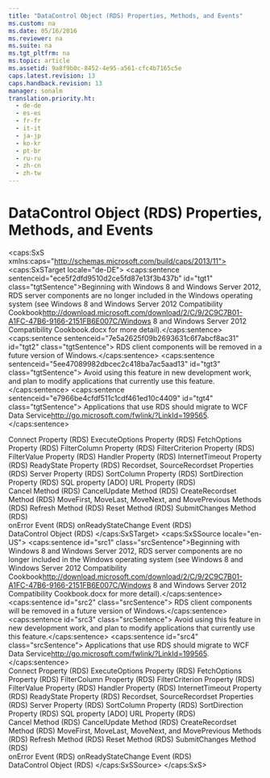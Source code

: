 ```yaml
---
title: "DataControl Object (RDS) Properties, Methods, and Events"
ms.custom: na
ms.date: 05/16/2016
ms.reviewer: na
ms.suite: na
ms.tgt_pltfrm: na
ms.topic: article
ms.assetid: 9a8f9b0c-8452-4e95-a561-cfc4b7165c5e
caps.latest.revision: 13
caps.handback.revision: 13
manager: sonalm
translation.priority.ht: 
  - de-de
  - es-es
  - fr-fr
  - it-it
  - ja-jp
  - ko-kr
  - pt-br
  - ru-ru
  - zh-cn
  - zh-tw
---
```

# DataControl Object (RDS) Properties, Methods, and Events
<?xml version="1.0" encoding="utf-8"?>
<caps:SxS xmlns:caps="http://schemas.microsoft.com/build/caps/2013/11">
  <caps:SxSTarget locale="de-DE">
    <developerReferenceWithoutSyntaxDocument xsi:schemaLocation="http://ddue.schemas.microsoft.com/authoring/2003/5 http://dduestorage.blob.core.windows.net/ddueschema/developer.xsd" xmlns="http://ddue.schemas.microsoft.com/authoring/2003/5" xmlns:xlink="http://www.w3.org/1999/xlink" xmlns:xsi="http://www.w3.org/2001/XMLSchema-instance">
      <introduction>
        <alert class="important">
          <para>
            <caps:sentence sentenceid="ece5f2dfd9510d2ce5fd87e13f3b437b" id="tgt1" class="tgtSentence">Beginning with Windows 8 and Windows Server 2012, RDS server components are no longer included in the Windows operating system (see Windows 8 and <externalLink><linkText>Windows Server 2012 Compatibility Cookbook</linkText><linkUri>http://download.microsoft.com/download/2/C/9/2C9C7B01-A1FC-47B6-9166-2151FB6E007C/Windows 8 and Windows Server 2012 Compatibility Cookbook.docx</linkUri></externalLink> for more detail).</caps:sentence>
            <caps:sentence sentenceid="7e5a2625f09b2693631c6f7abcf8ac31" id="tgt2" class="tgtSentence"> RDS client components will be removed in a future version of Windows.</caps:sentence>
            <caps:sentence sentenceid="5ee47089982dbcec2c418ba7ac5aad13" id="tgt3" class="tgtSentence"> Avoid using this feature in new development work, and plan to modify applications that currently use this feature.</caps:sentence>
            <caps:sentence sentenceid="e7966be4cfdf511c1cdf461ed10c4409" id="tgt4" class="tgtSentence"> Applications that use RDS should migrate to <externalLink><linkText>WCF Data Service</linkText><linkUri>http://go.microsoft.com/fwlink/?LinkId=199565</linkUri></externalLink>.</caps:sentence>
          </para>
        </alert>
      </introduction>
      <section>
        <title>
          <caps:sentence sentenceid="74693d2fc58b46bd06410f278e39aa71" id="tgt5" class="tgtSentence">Properties</caps:sentence>
        </title>
        <content>
          <para>
            <link xlink:href="dbad5e77-b213-4eb8-aecf-d60f203fdb59">Connect Property (RDS)</link>
          </para>
          <para>
            <link xlink:href="62a4fd88-afc3-4f1f-b978-40710a30c4e9">ExecuteOptions Property (RDS)</link>
          </para>
          <para>
            <link xlink:href="7b2e254a-9354-4541-bc98-bb185276388f">FetchOptions Property (RDS)</link>
          </para>
          <para>
            <link xlink:href="0a5473e8-8ce6-4518-83fb-4920b827e285">FilterColumn Property (RDS)</link>
          </para>
          <para>
            <link xlink:href="24eb03ba-ccfd-4353-b6af-03586b2da6fd">FilterCriterion Property (RDS)</link>
          </para>
          <para>
            <link xlink:href="28f17186-b842-4cf9-b320-a9bb941c481b">FilterValue Property (RDS)</link>
          </para>
          <para>
            <link xlink:href="fdc34362-6d47-4727-b171-8d033159408e">Handler Property (RDS)</link>
          </para>
          <para>
            <link xlink:href="4d1c8892-4bbc-4e71-bf4b-ba52c0ea9549">InternetTimeout Property (RDS)</link>
          </para>
          <para>
            <link xlink:href="5be75bc7-1171-4440-a37e-c8cc6b5cd865">ReadyState Property (RDS)</link>
          </para>
          <para>
            <link xlink:href="a29e3fb9-306d-497a-9a59-1856a914e5e9">Recordset, SourceRecordset Properties (RDS)</link>
          </para>
          <para>
            <link xlink:href="d2727ce7-da9f-4271-ae3c-9334ef477c14">Server Property (RDS)</link>
          </para>
          <para>
            <link xlink:href="f6f80f67-f0fb-4e63-a5f5-8fdf312aac63">SortColumn Property (RDS)</link>
          </para>
          <para>
            <link xlink:href="1d9d8715-e4ad-4ff3-bf7f-f1dc0532d8c2">SortDirection Property (RDS)</link>
          </para>
          <para>
            <link xlink:href="e0dabf23-a159-4fe5-a962-3df544a21f5c">SQL property [ADO]</link>
          </para>
          <para>
            <link xlink:href="8c56b233-1be8-442c-8d0e-a4c96465bc99">URL Property (RDS)</link>
          </para>
        </content>
      </section>
      <section>
        <title>
          <caps:sentence sentenceid="a9ac5a6cc3cbe84f9c18323af2b9007f" id="tgt6" class="tgtSentence">Methods</caps:sentence>
        </title>
        <content>
          <para>
            <link xlink:href="560b5b3d-fba9-4275-8920-9c3e186134f7">Cancel Method (RDS)</link>
          </para>
          <para>
            <link xlink:href="76d8a6e9-bc6c-4ea0-8e7a-2bae5ed06650">CancelUpdate Method (RDS)</link>
          </para>
          <para>
            <link xlink:href="6840b1e5-c04d-4d3e-9dcc-42128c83492f">CreateRecordset Method (RDS)</link>
          </para>
          <para>
            <link xlink:href="45c80bb5-136f-4204-9df2-78740fa55574">MoveFirst, MoveLast, MoveNext, and MovePrevious Methods (RDS)</link>
          </para>
          <para>
            <link xlink:href="c90a8050-0ff4-4c83-9925-261f2f2ccfe9">Refresh Method (RDS)</link>
          </para>
          <para>
            <link xlink:href="3957197a-f543-4d6b-9e11-67a77c2063b7">Reset Method (RDS)</link>
          </para>
          <para>
            <link xlink:href="250062a4-13c4-4bed-807d-8b9ad81536d4">SubmitChanges Method (RDS)</link>
          </para>
        </content>
      </section>
      <section>
        <title>
          <caps:sentence sentenceid="16908b0605f2645dfcb4c3a8d248cef3" id="tgt7" class="tgtSentence">Events</caps:sentence>
        </title>
        <content>
          <para>
            <link xlink:href="b01cbc62-fbd7-4068-b16c-8b0f80a05887">onError Event (RDS)</link>
          </para>
          <para>
            <link xlink:href="bf2ae3ac-bfe4-4709-b50a-ea7c282c3164">onReadyStateChange Event (RDS)</link>
          </para>
        </content>
      </section>
      <relatedTopics>
        <link xlink:href="d85ea4fc-451c-436e-97b8-58f92b149dd0">DataControl Object (RDS)</link>
      </relatedTopics>
    </developerReferenceWithoutSyntaxDocument>
  </caps:SxSTarget>
  <caps:SxSSource locale="en-US">
    <developerReferenceWithoutSyntaxDocument xsi:schemaLocation="http://ddue.schemas.microsoft.com/authoring/2003/5 http://dduestorage.blob.core.windows.net/ddueschema/developer.xsd" xmlns="http://ddue.schemas.microsoft.com/authoring/2003/5" xmlns:xlink="http://www.w3.org/1999/xlink" xmlns:xsi="http://www.w3.org/2001/XMLSchema-instance">
      <introduction>
        <alert class="important">
          <para>
            <caps:sentence id="src1" class="srcSentence">Beginning with Windows 8 and Windows Server 2012, RDS server components are no longer included in the Windows operating system (see Windows 8 and <externalLink><linkText>Windows Server 2012 Compatibility Cookbook</linkText><linkUri>http://download.microsoft.com/download/2/C/9/2C9C7B01-A1FC-47B6-9166-2151FB6E007C/Windows 8 and Windows Server 2012 Compatibility Cookbook.docx</linkUri></externalLink> for more detail).</caps:sentence>
            <caps:sentence id="src2" class="srcSentence"> RDS client components will be removed in a future version of Windows.</caps:sentence>
            <caps:sentence id="src3" class="srcSentence"> Avoid using this feature in new development work, and plan to modify applications that currently use this feature.</caps:sentence>
            <caps:sentence id="src4" class="srcSentence"> Applications that use RDS should migrate to <externalLink><linkText>WCF Data Service</linkText><linkUri>http://go.microsoft.com/fwlink/?LinkId=199565</linkUri></externalLink>.</caps:sentence>
          </para>
        </alert>
      </introduction>
      <section>
        <title>
          <caps:sentence id="src5" class="srcSentence">Properties</caps:sentence>
        </title>
        <content>
          <para>
            <link xlink:href="dbad5e77-b213-4eb8-aecf-d60f203fdb59">Connect Property (RDS)</link>
          </para>
          <para>
            <link xlink:href="62a4fd88-afc3-4f1f-b978-40710a30c4e9">ExecuteOptions Property (RDS)</link>
          </para>
          <para>
            <link xlink:href="7b2e254a-9354-4541-bc98-bb185276388f">FetchOptions Property (RDS)</link>
          </para>
          <para>
            <link xlink:href="0a5473e8-8ce6-4518-83fb-4920b827e285">FilterColumn Property (RDS)</link>
          </para>
          <para>
            <link xlink:href="24eb03ba-ccfd-4353-b6af-03586b2da6fd">FilterCriterion Property (RDS)</link>
          </para>
          <para>
            <link xlink:href="28f17186-b842-4cf9-b320-a9bb941c481b">FilterValue Property (RDS)</link>
          </para>
          <para>
            <link xlink:href="fdc34362-6d47-4727-b171-8d033159408e">Handler Property (RDS)</link>
          </para>
          <para>
            <link xlink:href="4d1c8892-4bbc-4e71-bf4b-ba52c0ea9549">InternetTimeout Property (RDS)</link>
          </para>
          <para>
            <link xlink:href="5be75bc7-1171-4440-a37e-c8cc6b5cd865">ReadyState Property (RDS)</link>
          </para>
          <para>
            <link xlink:href="a29e3fb9-306d-497a-9a59-1856a914e5e9">Recordset, SourceRecordset Properties (RDS)</link>
          </para>
          <para>
            <link xlink:href="d2727ce7-da9f-4271-ae3c-9334ef477c14">Server Property (RDS)</link>
          </para>
          <para>
            <link xlink:href="f6f80f67-f0fb-4e63-a5f5-8fdf312aac63">SortColumn Property (RDS)</link>
          </para>
          <para>
            <link xlink:href="1d9d8715-e4ad-4ff3-bf7f-f1dc0532d8c2">SortDirection Property (RDS)</link>
          </para>
          <para>
            <link xlink:href="e0dabf23-a159-4fe5-a962-3df544a21f5c">SQL property [ADO]</link>
          </para>
          <para>
            <link xlink:href="8c56b233-1be8-442c-8d0e-a4c96465bc99">URL Property (RDS)</link>
          </para>
        </content>
      </section>
      <section>
        <title>
          <caps:sentence id="src6" class="srcSentence">Methods</caps:sentence>
        </title>
        <content>
          <para>
            <link xlink:href="560b5b3d-fba9-4275-8920-9c3e186134f7">Cancel Method (RDS)</link>
          </para>
          <para>
            <link xlink:href="76d8a6e9-bc6c-4ea0-8e7a-2bae5ed06650">CancelUpdate Method (RDS)</link>
          </para>
          <para>
            <link xlink:href="6840b1e5-c04d-4d3e-9dcc-42128c83492f">CreateRecordset Method (RDS)</link>
          </para>
          <para>
            <link xlink:href="45c80bb5-136f-4204-9df2-78740fa55574">MoveFirst, MoveLast, MoveNext, and MovePrevious Methods (RDS)</link>
          </para>
          <para>
            <link xlink:href="c90a8050-0ff4-4c83-9925-261f2f2ccfe9">Refresh Method (RDS)</link>
          </para>
          <para>
            <link xlink:href="3957197a-f543-4d6b-9e11-67a77c2063b7">Reset Method (RDS)</link>
          </para>
          <para>
            <link xlink:href="250062a4-13c4-4bed-807d-8b9ad81536d4">SubmitChanges Method (RDS)</link>
          </para>
        </content>
      </section>
      <section>
        <title>
          <caps:sentence id="src7" class="srcSentence">Events</caps:sentence>
        </title>
        <content>
          <para>
            <link xlink:href="b01cbc62-fbd7-4068-b16c-8b0f80a05887">onError Event (RDS)</link>
          </para>
          <para>
            <link xlink:href="bf2ae3ac-bfe4-4709-b50a-ea7c282c3164">onReadyStateChange Event (RDS)</link>
          </para>
        </content>
      </section>
      <relatedTopics>
        <link xlink:href="d85ea4fc-451c-436e-97b8-58f92b149dd0">DataControl Object (RDS)</link>
      </relatedTopics>
    </developerReferenceWithoutSyntaxDocument>
  </caps:SxSSource>
</caps:SxS>
